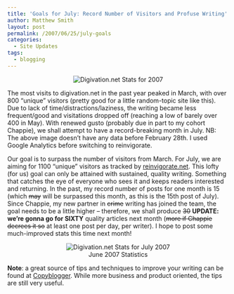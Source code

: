 ```yaml
---
title: 'Goals for July: Record Number of Visitors and Profuse Writing'
author: Matthew Smith
layout: post
permalink: /2007/06/25/july-goals
categories:
  - Site Updates
tags:
  - blogging
---
```

<p style="text-align: center">
  <img src="http://archive.digivation.net/wp-content/uploads/2007/06/stats_2007.png" alt="Digivation.net Stats for 2007" />
</p>

The most visits to digivation.net in the past year peaked in March, with over 800 &#8220;unique&#8221; visitors (pretty good for a little random-topic site like this). Due to lack of time/distractions/laziness, the writing became less frequent/good and visitations dropped off (reaching a low of barely over 400 in May). With renewed gusto (probably due in part to my cohort Chappie), we shall attempt to have a record-breaking month in July. NB: The above image doesn&#8217;t have any data before February 28th. I used Google Analytics before switching to reinvigorate.

Our goal is to surpass the number of visitors from March. For July, we are aiming for 1100 &#8220;unique&#8221; visitors as tracked by [reinvigorate.net][1]. This lofty (for us) goal can only be attained with sustained, quality writing. Something that catches the eye of everyone who sees it and keeps readers interested and returning. In the past, my record number of posts for one month is 15 (which <strike>may</strike> will be surpassed this month, as this is the 15th post of July). Since Chappie, my new partner in <strike>crime</strike> writing has joined the team, the goal needs to be a little higher &#8211; therefore, we shall produce <strike>30</strike> **UPDATE: we&#8217;re gonna go for SIXTY** quality articles next month (<strike>more if Chappie decrees it so</strike> at least one post per day, per writer). I hope to post some much-improved stats this time next month!

<p style="text-align: center" align="left">
  <img src="http://archive.digivation.net/wp-content/uploads/2007/06/stats_jun.png" alt="Digivation.net Stats for July 2007" /><br /> June 2007 Statistics
</p>

**Note**: a great source of tips and techniques to improve your writing can be found at [Copyblogger][2]. While more business and product oriented, the tips are still very useful.

 [1]: http://reinvigorate.net
 [2]: http://copyblogger.com